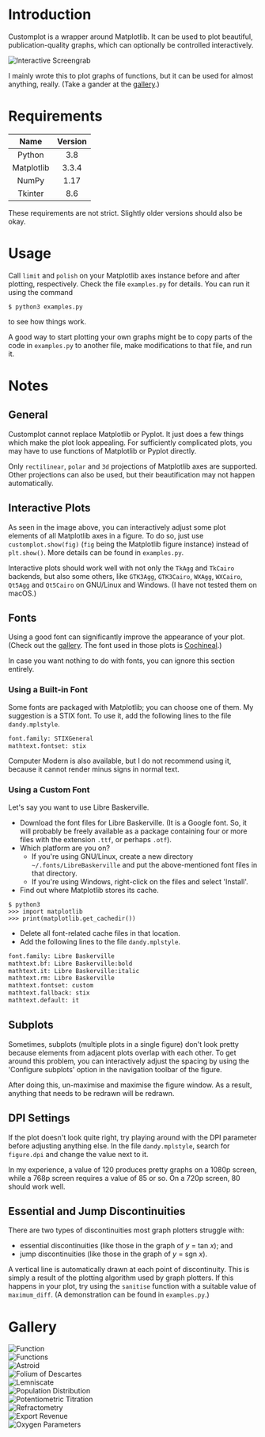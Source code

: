 # Introduction
Customplot is a  wrapper around Matplotlib. It can be used to plot beautiful,
publication-quality graphs, which can optionally be controlled interactively.

![Interactive Screengrab](gallery/00_interactive_screengrab.png)

I mainly wrote this to plot graphs of functions, but it can be used for almost
anything, really. (Take a gander at the [gallery](#gallery).)

# Requirements
| Name       | Version  |
| :--------: | :------: |
| Python     | 3.8      |
| Matplotlib | 3.3.4    |
| NumPy      | 1.17     |
| Tkinter    | 8.6      |

These requirements are not strict. Slightly older versions should also be okay.

# Usage
Call `limit` and `polish` on your Matplotlib axes instance before and after
plotting, respectively. Check the file `examples.py` for details. You can run
it using the command
```console
$ python3 examples.py
```
to see how things work.

A good way to start plotting your own graphs might be to copy parts of the code
in `examples.py` to another file, make modifications to that file, and run it.

# Notes

## General
Customplot cannot replace Matplotlib or Pyplot. It just does a few things which
make the plot look appealing. For sufficiently complicated plots, you may have
to use functions of Matplotlib or Pyplot directly.

Only `rectilinear`, `polar` and `3d` projections of Matplotlib axes are
supported. Other projections can also be used, but their beautification may not
happen automatically.

## Interactive Plots
As seen in the image above, you can interactively adjust some plot elements of
all Matplotlib axes in a figure. To do so, just use `customplot.show(fig)`
(`fig` being the Matplotlib figure instance) instead of `plt.show()`. More
details can be found in `examples.py`.

Interactive plots should work well with not only the `TkAgg` and `TkCairo`
backends, but also some others, like `GTK3Agg`, `GTK3Cairo`, `WXAgg`,
`WXCairo`, `Qt5Agg` and `Qt5Cairo` on GNU/Linux and Windows. (I have not tested
them on macOS.)

## Fonts
Using a good font can significantly improve the appearance of your plot. (Check
out the [gallery](#gallery). The font used in those plots is
[Cochineal](https://ctan.org/pkg/cochineal).)

In case you want nothing to do with fonts, you can ignore this section
entirely.

### Using a Built-in Font
Some fonts are packaged with Matplotlib; you can choose one of them. My
suggestion is a STIX font. To use it, add the following lines to the file
`dandy.mplstyle`.
```python
font.family: STIXGeneral
mathtext.fontset: stix
```

Computer Modern is also available, but I do not recommend using it, because it
cannot render minus signs in normal text.

### Using a Custom Font
Let's say you want to use Libre Baskerville.
* Download the font files for Libre Baskerville. (It is a Google font. So, it
will probably be freely available as a package containing four or more files
with the extension `.ttf`, or perhaps `.otf`).
* Which platform are you on?
    * If you're using GNU/Linux, create a new directory
`~/.fonts/LibreBaskerville` and put the above-mentioned font files in that
directory.
    * If you're using Windows, right-click on the files and select 'Install'.
* Find out where Matplotlib stores its cache.
```console
$ python3
>>> import matplotlib
>>> print(matplotlib.get_cachedir())
```
* Delete all font-related cache files in that location.
* Add the following lines to the file `dandy.mplstyle`.
```python
font.family: Libre Baskerville
mathtext.bf: Libre Baskerville:bold
mathtext.it: Libre Baskerville:italic
mathtext.rm: Libre Baskerville
mathtext.fontset: custom
mathtext.fallback: stix
mathtext.default: it
```

## Subplots
Sometimes, subplots (multiple plots in a single figure) don't look pretty
because elements from adjacent plots overlap with each other. To get around
this problem, you can interactively adjust the spacing by using the 'Configure
subplots' option in the navigation toolbar of the figure.

After doing this, un-maximise and maximise the figure window. As a result,
anything that needs to be redrawn will be redrawn.

## DPI Settings
If the plot doesn't look quite right, try playing around with the DPI parameter
before adjusting anything else. In the file `dandy.mplstyle`, search for
`figure.dpi` and change the value next to it.

In my experience, a value of 120 produces pretty graphs on a 1080p screen,
while a 768p screen requires a value of 85 or so. On a 720p screen, 80 should
work well.

## Essential and Jump Discontinuities
There are two types of discontinuities most graph plotters struggle with:
* essential discontinuities (like those in the graph of _y_ = tan _x_); and
* jump discontinuities (like those in the graph of _y_ = sgn _x_).

A vertical line is automatically drawn at each point of discontinuity. This is
simply a result of the plotting algorithm used by graph plotters. If this
happens in your plot, try using the `sanitise` function with a suitable value
of `maximum_diff`. (A demonstration can be found in `examples.py`.)

# Gallery
![Function](gallery/01_function_single.png)  
![Functions](gallery/02_function_multiple.png)  
![Astroid](gallery/03_astroid.png)  
![Folium of Descartes](gallery/04_folium.png)  
![Lemniscate](gallery/05_lemniscate.png)  
![Population Distribution](gallery/06_population_distribution.png)  
![Potentiometric Titration](gallery/07_potentiometry.png)  
![Refractometry](gallery/08_refractometry.png)  
![Export Revenue](gallery/09_exports.png)  
![Oxygen Parameters](gallery/10_oxygen_parameters.png)

